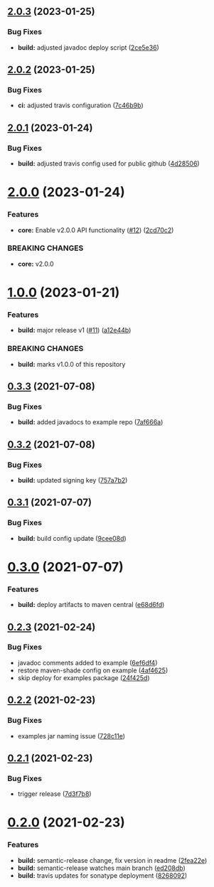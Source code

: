## [2.0.3](https://github.ibm.com/coligo/java-sdk/compare/2.0.2...2.0.3) (2023-01-25)


### Bug Fixes

* **build:** adjusted javadoc deploy script ([2ce5e36](https://github.ibm.com/coligo/java-sdk/commit/2ce5e36b8be078c4e93d117553558edcbce52437))

## [2.0.2](https://github.ibm.com/coligo/java-sdk/compare/2.0.1...2.0.2) (2023-01-25)


### Bug Fixes

* **ci:** adjusted travis configuration ([7c46b9b](https://github.ibm.com/coligo/java-sdk/commit/7c46b9b45d43a90e21b3f4b95ebf5ad2b759ac97))

## [2.0.1](https://github.ibm.com/coligo/java-sdk/compare/2.0.0...2.0.1) (2023-01-24)


### Bug Fixes

* **build:** adjusted travis config used for public github ([4d28506](https://github.ibm.com/coligo/java-sdk/commit/4d2850673e5c244efae1992e2fea68b79f05b6e7))

# [2.0.0](https://github.ibm.com/coligo/java-sdk/compare/1.0.0...2.0.0) (2023-01-24)


### Features

* **core:** Enable v2.0.0 API functionality ([#12](https://github.ibm.com/coligo/java-sdk/issues/12)) ([2cd70c2](https://github.ibm.com/coligo/java-sdk/commit/2cd70c21625fbbaf99e1f0e0d2bc188e0102e827))


### BREAKING CHANGES

* **core:** v2.0.0

# [1.0.0](https://github.ibm.com/coligo/java-sdk/compare/v0.3.3...1.0.0) (2023-01-21)


### Features

* **build:** major release v1 ([#11](https://github.ibm.com/coligo/java-sdk/issues/11)) ([a12e44b](https://github.ibm.com/coligo/java-sdk/commit/a12e44b71e58c330b876f8a35917094b73b1d724))


### BREAKING CHANGES

* **build:** marks v1.0.0 of this repository

## [0.3.3](https://github.com/IBM/code-engine-java-sdk/compare/0.3.2...0.3.3) (2021-07-08)


### Bug Fixes

* **build:** added javadocs to example repo ([7af666a](https://github.com/IBM/code-engine-java-sdk/commit/7af666ad0d57deed95461dae5e6c39f93960ebee))

## [0.3.2](https://github.com/IBM/code-engine-java-sdk/compare/0.3.1...0.3.2) (2021-07-08)


### Bug Fixes

* **build:** updated signing key ([757a7b2](https://github.com/IBM/code-engine-java-sdk/commit/757a7b23843b617f7ee3e996d353f09abea4ab54))

## [0.3.1](https://github.com/IBM/code-engine-java-sdk/compare/0.3.0...0.3.1) (2021-07-07)


### Bug Fixes

* **build:** build config update ([9cee08d](https://github.com/IBM/code-engine-java-sdk/commit/9cee08de08c22042c1121cfec8399a9dbdba96b8))

# [0.3.0](https://github.com/IBM/code-engine-java-sdk/compare/0.2.3...0.3.0) (2021-07-07)


### Features

* **build:** deploy artifacts to maven central ([e68d6fd](https://github.com/IBM/code-engine-java-sdk/commit/e68d6fdd2696b8210e519c8c2f7fb0bef5c71d79))

## [0.2.3](https://github.com/IBM/code-engine-java-sdk/compare/0.2.2...0.2.3) (2021-02-24)


### Bug Fixes

* javadoc comments added to example ([6ef6df4](https://github.com/IBM/code-engine-java-sdk/commit/6ef6df406e635701ca4eec7a75236a334cfe8550))
* restore maven-shade config on example ([4af4625](https://github.com/IBM/code-engine-java-sdk/commit/4af4625e8dc64a2d9b34583132c53a8ba24e03dc))
* skip deploy for examples package ([24f425d](https://github.com/IBM/code-engine-java-sdk/commit/24f425dc0916a91cd2a8f23abc77cac0654df2b3))

## [0.2.2](https://github.com/IBM/code-engine-java-sdk/compare/0.2.1...0.2.2) (2021-02-23)


### Bug Fixes

* examples jar naming issue ([728c11e](https://github.com/IBM/code-engine-java-sdk/commit/728c11e192c7b58f9a6c2d5d2b0731d31d92132e))

## [0.2.1](https://github.com/IBM/code-engine-java-sdk/compare/0.2.0...0.2.1) (2021-02-23)


### Bug Fixes

* trigger release ([7d3f7b8](https://github.com/IBM/code-engine-java-sdk/commit/7d3f7b8b5408c524a717c39efd3869417ab3212b))

# [0.2.0](https://github.com/IBM/code-engine-java-sdk/compare/0.1.0...0.2.0) (2021-02-23)


### Features

* **build:** semantic-release change, fix version in readme ([2fea22e](https://github.com/IBM/code-engine-java-sdk/commit/2fea22e0438b74e9d632b0eeaab8e9836f24c6c2))
* **build:** semantic-release watches main branch ([ed208db](https://github.com/IBM/code-engine-java-sdk/commit/ed208db1b27143132dd2548e3258ce19a98c37f6))
* **build:** travis updates for sonatype deployment ([8268092](https://github.com/IBM/code-engine-java-sdk/commit/82680927887cbf9d0cdc7da3721c43ca6cdc06aa))
